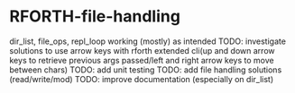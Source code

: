 # RFORTH-file-handling
dir_list, file_ops, repl_loop working (mostly) as intended
TODO: investigate solutions to use arrow keys with rforth extended cli(up and down arrow keys to retrieve previous args passed/left and right arrow keys to move between chars)
TODO: add unit testing
TODO: add file handling solutions (read/write/mod)
TODO: improve documentation (especially on dir_list)
